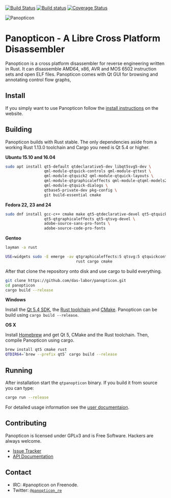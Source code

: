 [![Build Status](https://travis-ci.org/das-labor/panopticon.svg?branch=master)](https://travis-ci.org/das-labor/panopticon) [![Build status](https://ci.appveyor.com/api/projects/status/ht1wnf4qc0iocoar?svg=true)](https://ci.appveyor.com/project/flanfly/panopticon) [![Coverage Status](https://coveralls.io/repos/das-labor/panopticon/badge.svg?branch=master&service=github)](https://coveralls.io/github/das-labor/panopticon?branch=master)

![Panopticon](https://raw.githubusercontent.com/das-labor/panopticon/master/logo.png)

# Panopticon - A Libre Cross Platform Disassembler
Panopticon is a cross platform disassembler for reverse engineering written in
Rust. It can disassemble AMD64, x86, AVR and MOS 6502 instruction sets and open
ELF files. Panopticon comes with Qt GUI for browsing and annotating control
flow graphs,

## Install
If you simply want to use Panopticon follow the
[install instructions](https://panopticon.re/get) on the website.

## Building
Panopticon builds with Rust stable. The only dependencies aside from
a working Rust 1.13.0 toolchain and Cargo you need is Qt 5.4 or higher.

**Ubuntu 15.10 and 16.04**
```bash
sudo apt install qt5-default qtdeclarative5-dev libqt5svg5-dev \
                 qml-module-qtquick-controls qml-module-qttest \
                 qml-module-qtquick2 qml-module-qtquick-layouts \
                 qml-module-qtgraphicaleffects qml-module-qtqml-models2 \
                 qml-module-qtquick-dialogs \
                 qtbase5-private-dev pkg-config \
                 git build-essential cmake
```

**Fedora 22, 23 and 24**
```bash
sudo dnf install gcc-c++ cmake make qt5-qtdeclarative-devel qt5-qtquickcontrols \
                 qt5-qtgraphicaleffects qt5-qtsvg-devel \
                 adobe-source-sans-pro-fonts \
                 adobe-source-code-pro-fonts
```

**Gentoo**
```bash
layman -a rust

USE=widgets sudo -E emerge -av qtgraphicaleffects:5 qtsvg:5 qtquickcontrols:5 \
                               rust cargo cmake
```

After that clone the repository onto disk and use cargo to build
everything.

```bash
git clone https://github.com/das-labor/panopticon.git
cd panopticon
cargo build --release
```

**Windows**

Install the [Qt 5.4 SDK](http://download.qt.io/official_releases/online_installers/qt-unified-windows-x86-online.exe),
the [Rust toolchain](https://static.rust-lang.org/dist/rust-1.13.0-x86_64-pc-windows-gnu.msi)
and [CMake](https://cmake.org/files/v3.6/cmake-3.6.1-win64-x64.msi).
Panopticon can be build using ``cargo build --release``.

**OS X**

Install [Homebrew](http://brew.sh/) and get Qt 5, CMake and the Rust toolchain.
Then, compile Panopticon using cargo.

```bash
brew install qt5 cmake rust
QTDIR64=`brew --prefix qt5` cargo build --release
```

## Running
After installation start the ``qtpanopticon`` binary. If you build it from
source you can type:

```bash
cargo run --release
```

For detailed usage information see the
[user documentaion](https://panopticon.re/usage).

## Contributing
Panopticon is licensed under GPLv3 and is Free Software. Hackers are always
welcome.

- [Issue Tracker](https://github.com/das-labor/panopticon/issues)
- [API Documentation](https://doc.panopticon.re/panopticon/index.html)

## Contact
- IRC: #panopticon on Freenode.
- Twitter: [```@panopticon_re```](https://twitter.com/@panopticon_re)
